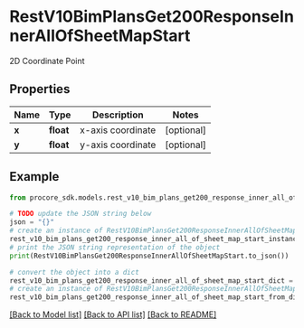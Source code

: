 # RestV10BimPlansGet200ResponseInnerAllOfSheetMapStart

2D Coordinate Point

## Properties

Name | Type | Description | Notes
------------ | ------------- | ------------- | -------------
**x** | **float** | x-axis coordinate | [optional] 
**y** | **float** | y-axis coordinate | [optional] 

## Example

```python
from procore_sdk.models.rest_v10_bim_plans_get200_response_inner_all_of_sheet_map_start import RestV10BimPlansGet200ResponseInnerAllOfSheetMapStart

# TODO update the JSON string below
json = "{}"
# create an instance of RestV10BimPlansGet200ResponseInnerAllOfSheetMapStart from a JSON string
rest_v10_bim_plans_get200_response_inner_all_of_sheet_map_start_instance = RestV10BimPlansGet200ResponseInnerAllOfSheetMapStart.from_json(json)
# print the JSON string representation of the object
print(RestV10BimPlansGet200ResponseInnerAllOfSheetMapStart.to_json())

# convert the object into a dict
rest_v10_bim_plans_get200_response_inner_all_of_sheet_map_start_dict = rest_v10_bim_plans_get200_response_inner_all_of_sheet_map_start_instance.to_dict()
# create an instance of RestV10BimPlansGet200ResponseInnerAllOfSheetMapStart from a dict
rest_v10_bim_plans_get200_response_inner_all_of_sheet_map_start_from_dict = RestV10BimPlansGet200ResponseInnerAllOfSheetMapStart.from_dict(rest_v10_bim_plans_get200_response_inner_all_of_sheet_map_start_dict)
```
[[Back to Model list]](../README.md#documentation-for-models) [[Back to API list]](../README.md#documentation-for-api-endpoints) [[Back to README]](../README.md)


